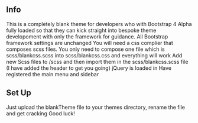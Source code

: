 
<h2>Info</h2>
This is a completely blank theme for developers who with Bootstrap 4 Alpha fully loaded so that they can kick straight into bespoke theme developoment with only the framework for guidance. 
All Bootstrap framework settings are unchanged
You will need a css complier that composes scss files. You only need to compose one file which is scss/blankcss.scss into scss/blankcss.css and everything will work
Add new Scss files to /scss and then import them in the scss/blankcss.scss file (I have added the header to get you going)
jQuery is loaded in
Have registered the main menu and sidebar

<h2>Set Up</h2>
Just upload the blankTheme file to your themes directory, rename the file and get cracking
Good luck!

